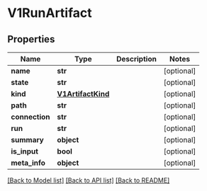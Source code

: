 # V1RunArtifact


## Properties
Name | Type | Description | Notes
------------ | ------------- | ------------- | -------------
**name** | **str** |  | [optional] 
**state** | **str** |  | [optional] 
**kind** | [**V1ArtifactKind**](V1ArtifactKind.md) |  | [optional] 
**path** | **str** |  | [optional] 
**connection** | **str** |  | [optional] 
**run** | **str** |  | [optional] 
**summary** | **object** |  | [optional] 
**is_input** | **bool** |  | [optional] 
**meta_info** | **object** |  | [optional] 

[[Back to Model list]](../README.md#documentation-for-models) [[Back to API list]](../README.md#documentation-for-api-endpoints) [[Back to README]](../README.md)


